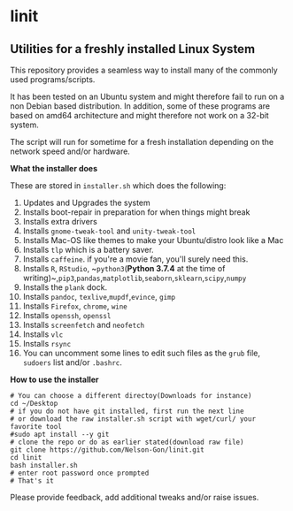 # linit
## Utilities for a freshly installed Linux System

This repository provides a seamless way to install many of the commonly used programs/scripts.

It has been tested on an Ubuntu system and might therefore fail to run on a non Debian based distribution. In addition, some of these programs are based on amd64 architecture and might therefore not work on a 32-bit system.

The script will run for sometime for a fresh installation depending on the network speed and/or hardware. 


**What the installer does**

These are stored in `installer.sh` which does the following:

1. Updates and Upgrades the system
2. Installs boot-repair in preparation for when things might break
3. Installs extra drivers
4. Installs `gnome-tweak-tool` and `unity-tweak-tool`
5. Installs Mac-OS like themes to make your Ubuntu/distro look like a Mac
6. Installs `tlp` which is a battery saver.
7. Installs `caffeine`. if you're a movie fan, you'll surely need this.
8. Installs `R`, `RStudio`, ~`python3`(**Python 3.7.4** at the time of writing)~,`pip3`,`pandas`,`matplotlib`,`seaborn`,`sklearn`,`scipy`,`numpy`
9. Installs the `plank` dock.
10. Installs `pandoc`, `texlive`,`mupdf`,`evince`, `gimp`
11. Installs `Firefox`, `chrome`, `wine`
12. Installs `openssh`, `openssl`
13. Installs `screenfetch` and `neofetch`
14. Installs `vlc`
15. Installs `rsync`
16. You can uncomment some lines to edit such files as the `grub` file, `sudoers` list and/or `.bashrc`. 



**How to use the installer**
```
# You can choose a different directoy(Downloads for instance)
cd ~/Desktop
# if you do not have git installed, first run the next line
# or download the raw installer.sh script with wget/curl/ your favorite tool
#sudo apt install --y git
# clone the repo or do as earlier stated(download raw file)
git clone https://github.com/Nelson-Gon/linit.git
cd linit
bash installer.sh
# enter root password once prompted
# That's it

```

Please provide feedback, add additional tweaks and/or raise issues.


